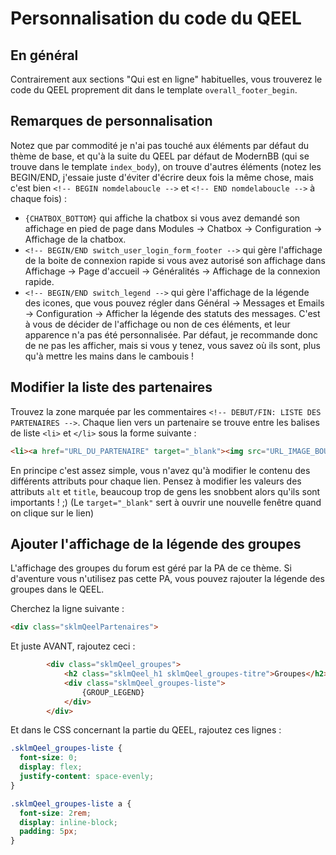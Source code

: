 # Personnalisation du code du QEEL

## En général
Contrairement aux sections "Qui est en ligne" habituelles, vous trouverez le code du QEEL proprement dit dans le template `overall_footer_begin`. 

## Remarques de personnalisation

Notez que par commodité je n'ai pas touché aux éléments par défaut du thème de base, et qu'à la suite du QEEL par défaut de ModernBB (qui se trouve dans le template `index_body`), on trouve d'autres éléments (notez les BEGIN/END, j'essaie juste d'éviter d'écrire deux fois la même chose, mais c'est bien `<!-- BEGIN nomdelaboucle -->` et `<!-- END nomdelaboucle -->` à chaque fois) :
- `{CHATBOX_BOTTOM}` qui affiche la chatbox si vous avez demandé son affichage en pied de page dans Modules → Chatbox → Configuration → Affichage de la chatbox.
- `<!-- BEGIN/END switch_user_login_form_footer -->` qui gère l'affichage de la boite de connexion rapide si vous avez autorisé son affichage dans Affichage → Page d'accueil → Généralités → Affichage de la connexion rapide.
- `<!-- BEGIN/END switch_legend -->`  qui gère l'affichage de la légende des icones, que vous pouvez régler dans Général → Messages et Emails → Configuration → Afficher la légende des statuts des messages.
C'est à vous de décider de l'affichage ou non de ces éléments, et leur apparence n'a pas été personnalisée. Par défaut, je recommande donc de ne pas les afficher, mais si vous y tenez, vous savez où ils sont, plus qu'à mettre les mains dans le cambouis !

## Modifier la liste des partenaires

Trouvez la zone marquée par les commentaires `<!-- DEBUT/FIN: LISTE DES PARTENAIRES -->`. Chaque lien vers un partenaire se trouve entre les balises de liste `<li>` et `</li>` sous la forme suivante :  
```html
<li><a href="URL_DU_PARTENAIRE" target="_blank"><img src="URL_IMAGE_BOUTON_PARTENAIRE" alt="Nom Partenaire" title="Description partenaire"></a></li>
```
En principe c'est assez simple, vous n'avez qu'à modifier le contenu des différents attributs pour chaque lien. Pensez à modifier les valeurs des attributs `alt` et `title`, beaucoup trop de gens les snobbent alors qu'ils sont importants ! ;) (Le `target="_blank"` sert à ouvrir une nouvelle fenêtre quand on clique sur le lien)


## Ajouter l'affichage de la légende des groupes

L'affichage des groupes du forum est géré par la PA de ce thème. Si d'aventure vous n'utilisez pas cette PA, vous pouvez rajouter la légende des groupes dans le QEEL.

Cherchez la ligne suivante :
```html
<div class="sklmQeelPartenaires">
```
Et juste AVANT, rajoutez ceci :

```html
        <div class="sklmQeel_groupes">
            <h2 class="sklmQeel_h1 sklmQeel_groupes-titre">Groupes</h2>
            <div class="sklmQeel_groupes-liste">
                {GROUP_LEGEND}
            </div>
        </div>
```

Et dans le CSS concernant la partie du QEEL, rajoutez ces lignes :
```css
.sklmQeel_groupes-liste {
  font-size: 0;
  display: flex;
  justify-content: space-evenly;
}

.sklmQeel_groupes-liste a {
  font-size: 2rem;
  display: inline-block;
  padding: 5px;
}
```